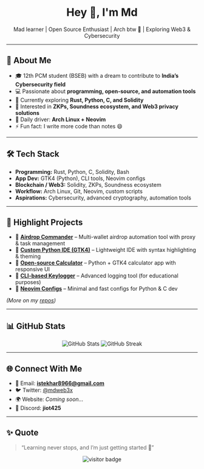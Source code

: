 <!-- Header -->
<h1 align="center">Hey 👋, I'm Md</h1>
<p align="center">
  Mad learner | Open Source Enthusiast | Arch btw 🐧 | Exploring Web3 & Cybersecurity
</p>

---

## 🚀 About Me

- 🎓 12th PCM student (BSEB) with a dream to contribute to **India’s Cybersecurity field**  
- 💻 Passionate about **programming, open-source, and automation tools**  
- 🦀 Currently exploring **Rust, Python, C, and Solidity**  
- 🌱 Interested in **ZKPs, Soundness ecosystem, and Web3 privacy solutions**  
- 🐧 Daily driver: **Arch Linux + Neovim**  
- ⚡ Fun fact: I write more code than notes 😄  

---

## 🛠️ Tech Stack

- **Programming:** Rust, Python, C, Solidity, Bash  
- **App Dev:** GTK4 (Python), CLI tools, Neovim configs  
- **Blockchain / Web3:** Solidity, ZKPs, Soundness ecosystem  
- **Workflow:** Arch Linux, Git, Neovim, custom scripts  
- **Aspirations:** Cybersecurity, advanced cryptography, automation tools  

---

## 📂 Highlight Projects

- 🔹 **[Airdrop Commander](#)** – Multi-wallet airdrop automation tool with proxy & task management  
- 🔹 **[Custom Python IDE (GTK4)](#)** – Lightweight IDE with syntax highlighting & theming  
- 🔹 **[Open-source Calculator](#)** – Python + GTK4 calculator app with responsive UI  
- 🔹 **[CLI-based Keylogger](#)** – Advanced logging tool (for educational purposes)  
- 🔹 **[Neovim Configs](#)** – Minimal and fast configs for Python & C dev  

*(More on my [repos](https://github.com/istekhar8966))*  

---

## 📊 GitHub Stats

<p align="center">
  <img src="https://github-readme-stats.vercel.app/api?username=istekhar8966&show_icons=true&theme=radical" alt="GitHub Stats" />
  <img src="https://github-readme-streak-stats.herokuapp.com?user=istekhar8966&theme=radical" alt="GitHub Streak" />
</p>

---

## 🌐 Connect With Me

- 📧 Email: **istekhar8966@gmail.com**  
- 🐦 Twitter: [@mdweb3x](https://twitter.com/mdweb3x)  
- 🌍 Website: *Coming soon...*  
- 💬 Discord: **jiot425**  

---

## ✨ Quote

> “Learning never stops, and I’m just getting started 🚀”

<p align="center">
  <img src="https://visitor-badge.laobi.icu/badge?page_id=istekhar8966" alt="visitor badge"/>
</p>


